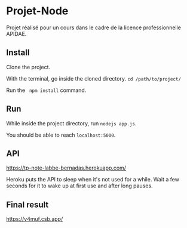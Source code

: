 # Projet-Node

Projet réalisé pour un cours dans le cadre de la licence professionnelle APIDAE.

## Install 
Clone the project.

With the terminal, go inside the cloned directory. ```cd /path/to/project/```

Run the ``` npm install``` command.

## Run
While inside the project directory, run ```nodejs app.js```.

You should be able to reach ```localhost:5000```.

## API
https://tp-note-labbe-bernadas.herokuapp.com/

Heroku puts the API to sleep when it's not used for a while. Wait a few seconds for it to wake up at first use and after long pauses.

## Final result
https://v4muf.csb.app/
